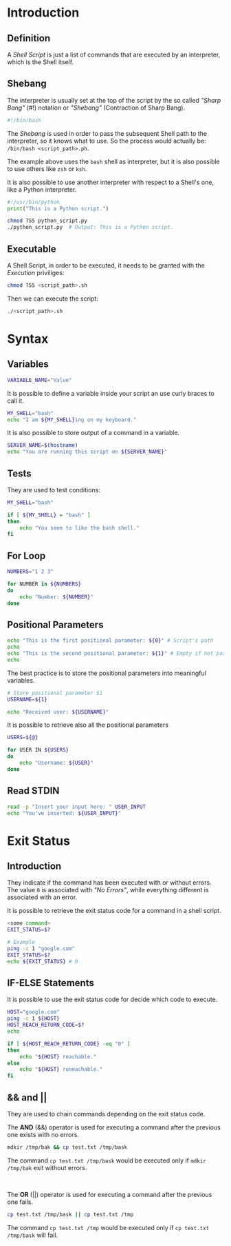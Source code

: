 # Introduction
## Definition
A *Shell Script* is just a list of commands that are executed by an interpreter, which is the Shell itself.

## Shebang
The interpreter is usually set at the top of the script by the so called *"Sharp Bang"* (#!) notation or *"Shebang"* (Contraction of Sharp Bang).
```bash
#!/bin/bash
```

The *Shebang* is used in order to pass the subsequent Shell path to the interpreter, so it knows what to use. So the process would actually be: `/bin/bash <script_path>.ph`.

The example above uses the `bash` shell as interpreter, but it is also possible to use others like `zsh` or `ksh`.

It is also possible to use another interpreter with respect to a Shell's one, like a Python interpreter.
```python
#!/usr/bin/python
print("This is a Python script.")
```
```bash
chmod 755 python_script.py
./python_script.py  # Output: This is a Python script.
```

## Executable
A Shell Script, in order to be executed, it needs to be granted with the *Execution* priviliges:
```bash
chmod 755 <script_path>.sh
```
Then we can execute the script:
```bash
./<script_path>.sh
```

# Syntax
## Variables
```bash
VARIABLE_NAME="Value"
```
It is possible to define a variable inside your script an use curly braces to call it.
```bash
MY_SHELL="bash"
echo "I am ${MY_SHELL}ing on my keyboard."
```
It is also possible to store output of a command in a variable.
```bash
SERVER_NAME=$(hostname)
echo "You are running this script on ${SERVER_NAME}"
```

## Tests
They are used to test conditions:
```bash
MY_SHELL="bash"

if [ ${MY_SHELL} = "bash" ]
then
    echo "You seem to like the bash shell."
fi

```

## For Loop
```bash
NUMBERS="1 2 3"

for NUMBER in ${NUMBERS}
do
    echo "Number: ${NUMBER}"
done
```

## Positional Parameters
```bash
echo "This is the first positional parameter: ${0}" # Script's path
echo
echo "This is the second positional parameter: ${1}" # Empty if not passed
echo
```
The best practice is to store the positional parameters into meaningful variables.
```bash
# Store positional parameter $1
USERNAME=${1}

echo "Received user: ${USERNAME}"
```
It is possible to retrieve also all the positional parameters
```bash
USERS=${@}

for USER IN ${USERS}
do
    echo "Username: ${USER}"
done
```

## Read STDIN
```bash
read -p "Insert your input here: " USER_INPUT
echo "You've inserted: ${USER_INPUT}"
```

# Exit Status
## Introduction
They indicate if the command has been executed with or without errors. The value `0` is associated with *"No Errors"*, while everything different is associated with an error.

It is possible to retrieve the exit status code for a command in a shell script.
```bash
<some command>
EXIT_STATUS=$?

# Example
ping -c 1 "google.com"
EXIT_STATUS=$?
echo ${EXIT_STATUS} # 0
```

## IF-ELSE Statements
It is possible to use the exit status code for decide which code to execute.
```bash
HOST="google.com"
ping -c 1 ${HOST}
HOST_REACH_RETURN_CODE=$?
echo

if [ ${HOST_REACH_RETURN_CODE} -eq "0" ]
then
    echo "${HOST} reachable."
else
    echo "${HOST} runeachable."
fi
```

## && and ||
They are used to chain commands depending on the exit status code.

The **AND** (&&) operator is used for executing a command after the previous one exists with no errors.
```bash
mdkir /tmp/bak && cp test.txt /tmp/bask
```
The command `cp test.txt /tmp/bask` would be executed only if `mdkir /tmp/bak` exit without errors.

<br>

The **OR** (||) operator is used for executing a command after the previous one fails.
```bash
cp test.txt /tmp/bask || cp test.txt /tmp
```
The command `cp test.txt /tmp` would be executed only if `cp test.txt /tmp/bask` will fail.